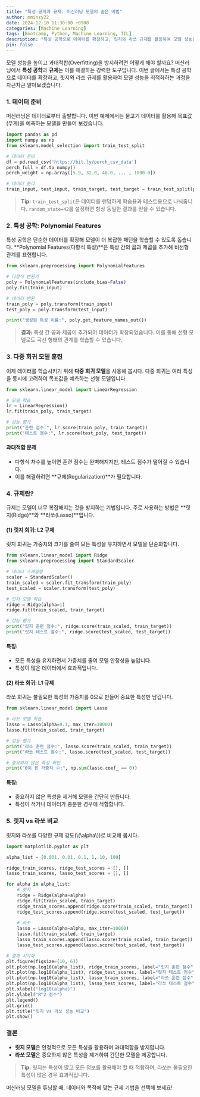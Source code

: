 ```yaml
---
title: "특성 공학과 규제: 머신러닝 모델의 숨은 비법"
author: mminzy22
date: 2024-12-10 11:30:00 +0900
categories: [Machine Learning]
tags: [Bootcamp, Python, Machine Learning, TIL]
description: "특성 공학으로 데이터를 확장하고, 릿지와 라쏘 규제를 활용하여 모델 성능을 최적화하는 과정"
pin: false
---
```




모델 성능을 높이고 과대적합(Overfitting)을 방지하려면 어떻게 해야 할까요? 머신러닝에서 **특성 공학**과 **규제**는 이를 해결하는 강력한 도구입니다. 이번 글에서는 특성 공학으로 데이터를 확장하고, 릿지와 라쏘 규제를 활용하여 모델 성능을 최적화하는 과정을 차근차근 알아보겠습니다.


### **1. 데이터 준비**

머신러닝은 데이터로부터 출발합니다. 이번 예제에서는 물고기 데이터를 활용해 목표값(무게)을 예측하는 모델을 만들어 보겠습니다.

```python
import pandas as pd
import numpy as np
from sklearn.model_selection import train_test_split

# 데이터 준비
df = pd.read_csv('https://bit.ly/perch_csv_data')
perch_full = df.to_numpy()
perch_weight = np.array([5.9, 32.0, 40.0, ... , 1000.0])

# 데이터 분리
train_input, test_input, train_target, test_target = train_test_split(perch_full, perch_weight, random_state=42)
```

> **Tip:** `train_test_split`은 데이터를 랜덤하게 학습용과 테스트용으로 나눠줍니다. `random_state=42`를 설정하면 항상 동일한 결과를 얻을 수 있습니다.


### **2. 특성 공학: Polynomial Features**

특성 공학은 단순한 데이터를 확장해 모델이 더 복잡한 패턴을 학습할 수 있도록 돕습니다. **Polynomial Features(다항식 특성)**은 특성 간의 곱과 제곱을 추가해 비선형 관계를 표현합니다.

```python
from sklearn.preprocessing import PolynomialFeatures

# 다항식 변환기
poly = PolynomialFeatures(include_bias=False)
poly.fit(train_input)

# 데이터 변환
train_poly = poly.transform(train_input)
test_poly = poly.transform(test_input)

print("생성된 특성 이름:", poly.get_feature_names_out())
```

> **결과:** 특성 간 곱과 제곱이 추가되어 데이터가 확장되었습니다. 이를 통해 선형 모델로도 곡선 형태의 관계를 학습할 수 있습니다.


### **3. 다중 회귀 모델 훈련**

이제 데이터를 학습시키기 위해 **다중 회귀 모델**을 사용해 봅시다. 다중 회귀는 여러 특성을 동시에 고려하여 목표값을 예측하는 선형 모델입니다.

```python
from sklearn.linear_model import LinearRegression

# 모델 학습
lr = LinearRegression()
lr.fit(train_poly, train_target)

# 성능 평가
print("훈련 점수:", lr.score(train_poly, train_target))
print("테스트 점수:", lr.score(test_poly, test_target))
```

#### **과대적합 문제**
- 다항식 차수를 높이면 훈련 점수는 완벽해지지만, 테스트 점수가 떨어질 수 있습니다.
- 이를 해결하려면 **규제(Regularization)**가 필요합니다.


### **4. 규제란?**

규제는 모델이 너무 복잡해지는 것을 방지하는 기법입니다. 주로 사용하는 방법은 **릿지(Ridge)**와 **라쏘(Lasso)**입니다.


#### **(1) 릿지 회귀: L2 규제**

릿지 회귀는 가중치의 크기를 줄여 모든 특성을 유지하면서 모델을 단순화합니다.

```python
from sklearn.linear_model import Ridge
from sklearn.preprocessing import StandardScaler

# 데이터 스케일링
scaler = StandardScaler()
train_scaled = scaler.fit_transform(train_poly)
test_scaled = scaler.transform(test_poly)

# 릿지 모델 학습
ridge = Ridge(alpha=1)
ridge.fit(train_scaled, train_target)

# 성능 평가
print("릿지 훈련 점수:", ridge.score(train_scaled, train_target))
print("릿지 테스트 점수:", ridge.score(test_scaled, test_target))
```

#### **특징:**
- 모든 특성을 유지하면서 가중치를 줄여 모델 안정성을 높입니다.
- 특성이 많은 데이터에서 효과적입니다.


#### **(2) 라쏘 회귀: L1 규제**

라쏘 회귀는 불필요한 특성의 가중치를 0으로 만들어 중요한 특성만 남깁니다.

```python
from sklearn.linear_model import Lasso

# 라쏘 모델 학습
lasso = Lasso(alpha=0.1, max_iter=10000)
lasso.fit(train_scaled, train_target)

# 성능 평가
print("라쏘 훈련 점수:", lasso.score(train_scaled, train_target))
print("라쏘 테스트 점수:", lasso.score(test_scaled, test_target))

# 중요하지 않은 특성 확인
print("0이 된 가중치 수:", np.sum(lasso.coef_ == 0))
```

#### **특징:**
- 중요하지 않은 특성을 제거해 모델을 간단히 만듭니다.
- 특성이 적거나 데이터가 충분한 경우에 적합합니다.


### **5. 릿지 vs 라쏘 비교**

릿지와 라쏘를 다양한 규제 강도(\\(\alpha\\))로 비교해 봅시다.

```python
import matplotlib.pyplot as plt

alpha_list = [0.001, 0.01, 0.1, 1, 10, 100]

ridge_train_scores, ridge_test_scores = [], []
lasso_train_scores, lasso_test_scores = [], []

for alpha in alpha_list:
    # 릿지
    ridge = Ridge(alpha=alpha)
    ridge.fit(train_scaled, train_target)
    ridge_train_scores.append(ridge.score(train_scaled, train_target))
    ridge_test_scores.append(ridge.score(test_scaled, test_target))
    
    # 라쏘
    lasso = Lasso(alpha=alpha, max_iter=10000)
    lasso.fit(train_scaled, train_target)
    lasso_train_scores.append(lasso.score(train_scaled, train_target))
    lasso_test_scores.append(lasso.score(test_scaled, test_target))

# 결과 시각화
plt.figure(figsize=(10, 6))
plt.plot(np.log10(alpha_list), ridge_train_scores, label="릿지 훈련 점수", marker='o')
plt.plot(np.log10(alpha_list), ridge_test_scores, label="릿지 테스트 점수", marker='o')
plt.plot(np.log10(alpha_list), lasso_train_scores, label="라쏘 훈련 점수", linestyle='--', marker='x')
plt.plot(np.log10(alpha_list), lasso_test_scores, label="라쏘 테스트 점수", linestyle='--', marker='x')
plt.xlabel("log10(alpha)")
plt.ylabel("R^2 점수")
plt.legend()
plt.grid()
plt.title("릿지 vs 라쏘 성능 비교")
plt.show()
```


### **결론**

- **릿지 모델**은 안정적으로 모든 특성을 활용하며 과대적합을 방지합니다.
- **라쏘 모델**은 중요하지 않은 특성을 제거하여 간단한 모델을 제공합니다.

> **Tip:** 릿지는 특성이 많고 모든 정보를 활용해야 할 때 적합하며, 라쏘는 불필요한 특성이 많은 경우 효과적입니다.

머신러닝 모델을 튜닝할 때, 데이터와 목적에 맞는 규제 기법을 선택해 보세요!